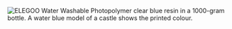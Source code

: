﻿![ELEGOO Water Washable Photopolymer clear blue resin in a 1000-gram bottle. A water blue model of a castle shows the printed colour.](https://m.media-amazon.com/images/I/712TXcIcUKL._SL1500_.jpg)
